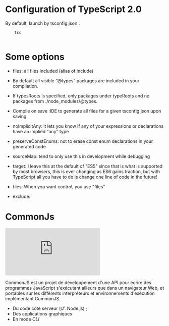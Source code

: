 # Configuration of TypeScript 2.0


By default, launch by tsconfig.json :


``` 
    tsc
    
``` 

# Some options

+ files: all files included (alias of include)
+ By default all visible “@types” packages are included in your compilation.
+ If typesRoots is specified, only packages under typeRoots and no packages from ./node_modules/@types.
+ Compile on save :IDE to generate all files for a given tsconfig.json upon saving.

+ noImplicitAny:  it lets you know if any of your expressions or declarations have an implied "any" type
+ preserveConstEnums:  not to erase const enum declarations in your generated code
+ sourceMap:  tend to only use this in development while debugging
+ target: I leave this at the default of "ES5" since that is what is supported by most browsers, this is ever changing as ES6 gains traction, but with TypeScript all you have to do is change one line of code in the future!
+ files: When you want control, you use "files"
+ exclude: 


# CommonJs

![Doc de CommonJS](http://requirejs.org/docs/commonjs.html)




CommonJS est un projet de développement d'une API pour écrire des programmes JavaScript s'exécutant ailleurs que dans un navigateur Web, et portables sur les différents interpréteurs et environnements d'exécution implémentant CommonJS.

+ Du code côté serveur (cf. Node.js) ;
+ Des applications graphiques 
+ En mode *CLI*